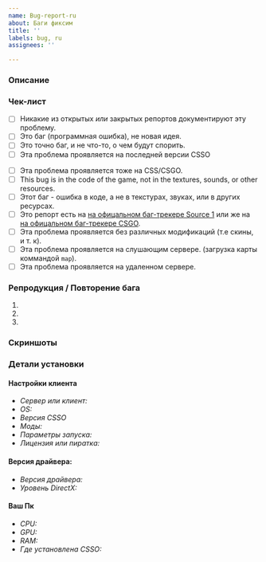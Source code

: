 ```yaml
---
name: Bug-report-ru
about: Баги фиксим
title: ''
labels: bug, ru
assignees: ''

---
```


### Описание
<!-- Простое и понятное объяснение, в чем глюк -->

### Чек-лист
<!-- Вы ДОЛЖНЫ ответить "Да" в этих чек-боксах, что-бы открыть репорт (issue). -->
<!-- Что-бы поставить галочку - поставьте 'x' (Икс) в квадратные кавычки, например = [x] -->
- [ ] Никакие из открытых *или* закрытых репортов документируют эту проблему.
- [ ] Это баг (программная ошибка), не новая идея.
- [ ] Это точно баг, и не что-то, о чем будут спорить.
- [ ] Эта проблема проявляется на последней версии CSSO
<!-- Вам НЕ нужно отвечать "Да" на ниже описанное, но пожалуйста, поставьте галочку, если подходит -->
<!-- Что-бы поставить галочку - поставьте 'x' (Икс) в квадратные кавычки, например = [x] -->
- [ ] Эта проблема проявляется тоже на CSS/CSGO.
- [ ] This bug is in the code of the game, not in the textures, sounds, or other resources.
- [ ] Этот баг - ошибка в коде, а не в текстурах, звуках, или в других ресурсах.
- [ ] Это репорт есть на  [на офицальном баг-трекере Source 1](https://github.com/ValveSoftware/Source-1-Games/issues) или же на [на офицальном  баг-трекере CSGO](https://github.com/ValveSoftware/csgo-osx-linux/issues).
- [ ] Эта проблема проявляется без различных модификаций (т.е скины, и т. к).
- [ ] Эта проблема проявляется на слушающим сервере. (загрузка карты коммандой `map`).
- [ ] Эта проблема проявляется на удаленном сервере.

### Репродукция / Повторение бага
<!-- Шаги, что-бы повторить баг. -->
<!-- Баги, которые нельзя повторить, будет очень тяжело починить. -->
1.
2.
3.

### Скриншоты
<!-- Если таковые есть -->

### Детали установки
#### Настройки клиента
<!-- Заполняйте полностью.  -->
- *Сервер или клиент:* <!-- Проблема на сервере, или на клиенте? -->
- *OS:*
- *Версия CSSO* <!-- Сюда версию мода -->
- *Моды:* <!-- Любой контент со стороны, конфиги, скины, так далее. -->
- *Параметры запуска:* <!-- Если таковые есть -->
- *Лицензия или пиратка:* <!-- ну ты понел  -->
#### Версия драйвера:
<!-- Для проблем с графикой -->
- *Версия драйвера:* <!-- Укажите версию -->
- *Уровень DirectX:* <!-- я короче сам не знаю, можно ли настроить -dxlevel -->
#### Ваш Пк
<!-- Если что-то с лагами -->
- *CPU:* <!-- Пример: AMD RYZEN 3600X -->
- *GPU:* <!-- Пример: NVIDIA GTX 2070 Super -->
- *RAM:* <!-- Пример: 32GB -->
- *Где установлена CSSO:* <!-- HDD or SSD -->
